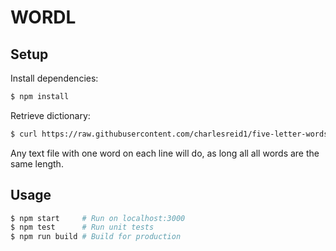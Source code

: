 # WORDL

## Setup

Install dependencies:

```sh
$ npm install
```

Retrieve dictionary:

```sh
$ curl https://raw.githubusercontent.com/charlesreid1/five-letter-words/master/sgb-words.txt --output public/dictionary.txt
```

Any text file with one word on each line will do, as long all all words are the same length.

## Usage

```sh
$ npm start     # Run on localhost:3000
$ npm test      # Run unit tests
$ npm run build # Build for production
```
